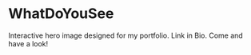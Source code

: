 # WhatDoYouSee
Interactive hero image designed for my portfolio. Link in Bio. Come and have a look!
